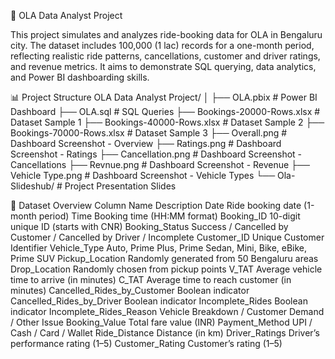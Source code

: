 🚗 OLA Data Analyst Project

This project simulates and analyzes ride-booking data for OLA in Bengaluru city. The dataset includes 100,000 (1 lac) records for a one-month period, reflecting realistic ride patterns, cancellations, customer and driver ratings, and revenue metrics.
It aims to demonstrate SQL querying, data analytics, and Power BI dashboarding skills.

📊 Project Structure
OLA Data Analyst Project/
│
├── OLA.pbix                  # Power BI Dashboard
├── OLA.sql                   # SQL Queries
├── Bookings-20000-Rows.xlsx  # Dataset Sample 1
├── Bookings-40000-Rows.xlsx  # Dataset Sample 2
├── Bookings-70000-Rows.xlsx  # Dataset Sample 3
├── Overall.png               # Dashboard Screenshot - Overview
├── Ratings.png               # Dashboard Screenshot - Ratings
├── Cancellation.png          # Dashboard Screenshot - Cancellations
├── Revnue.png                # Dashboard Screenshot - Revenue
├── Vehicle Type.png          # Dashboard Screenshot - Vehicle Types
└── Ola-Slideshub/            # Project Presentation Slides

🧾 Dataset Overview
Column Name	Description
Date	Ride booking date (1-month period)
Time	Booking time (HH:MM format)
Booking_ID	10-digit unique ID (starts with CNR)
Booking_Status	Success / Cancelled by Customer / Cancelled by Driver / Incomplete
Customer_ID	Unique Customer Identifier
Vehicle_Type	Auto, Prime Plus, Prime Sedan, Mini, Bike, eBike, Prime SUV
Pickup_Location	Randomly generated from 50 Bengaluru areas
Drop_Location	Randomly chosen from pickup points
V_TAT	Average vehicle time to arrive (in minutes)
C_TAT	Average time to reach customer (in minutes)
Cancelled_Rides_by_Customer	Boolean indicator
Cancelled_Rides_by_Driver	Boolean indicator
Incomplete_Rides	Boolean indicator
Incomplete_Rides_Reason	Vehicle Breakdown / Customer Demand / Other Issue
Booking_Value	Total fare value (INR)
Payment_Method	UPI / Cash / Card / Wallet
Ride_Distance	Distance (in km)
Driver_Ratings	Driver’s performance rating (1–5)
Customer_Rating	Customer’s rating (1–5)
